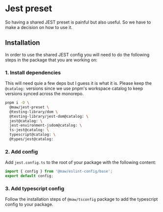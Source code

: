 # Jest preset

So having a shared JEST preset is painful but also useful. So we have to make a decision on how to use it.

## Installation

In order to use the shared JEST config you will need to do the following steps in the package that you are working on:

### 1. Install dependencies

This will need quie a few deps but I guess it is what it is. Please keep the `@catalog:` versions since we use pnpm's workspace catalog to keep versions synced across the monorepo.

```bash
pnpm i -D \
  @maw/jest-preset \
  @testing-library/dom \
  @testing-library/jest-dom@catalog: \
  jest@catalog: \
  jest-environment-jsdom@catalog: \
  ts-jest@catalog: \
  typescript@catalog: \
  @types/jest@catalog:
```

### 2. Add config

Add `jest.config.ts` to the root of your package with the following content:

```ts
import { config } from '@maw/eslint-config/base';
export default config;
```

### 3. Add typescript config

Follow the installation steps of `@maw/tsconfig` package to add the typescript config to your package.
